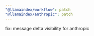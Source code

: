 ```yaml
---
"@llamaindex/workflow": patch
"@llamaindex/anthropic": patch
---
```


fix: message delta visibility for anthropic
